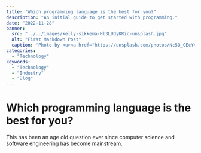 ```yaml
---
title: "Which programming language is the best for you?"
description: "An initial guide to get started with programming."
date: "2022-11-28"
banner:
  src: "../../images/kelly-sikkema-Hl3LUdyKRic-unsplash.jpg"
  alt: "First Markdown Post"
  caption: 'Photo by <u><a href="https://unsplash.com/photos/Nc5Q_CEcY44">Florian Olivo</a></u>'
categories:
  - "Technology"
keywords:
  - "Technology"
  - "Industry"
  - "Blog"
---
```


# Which programming language is the best for you?

This has been an age old question ever since computer science and software engineering has become mainstream.
